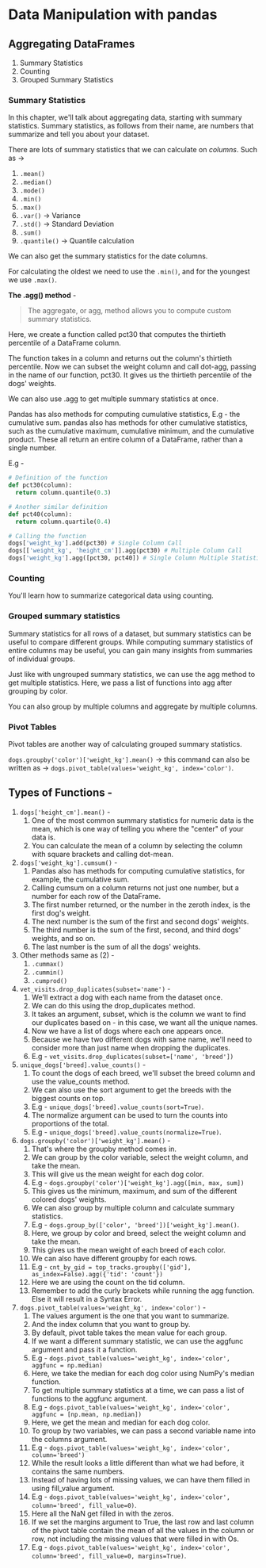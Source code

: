 # Data Manipulation with pandas

## Aggregating DataFrames

1. Summary Statistics
2. Counting
3. Grouped Summary Statistics

### Summary Statistics

In this chapter, we'll talk about aggregating data, starting with summary statistics. Summary statistics, as follows from their name, are numbers that summarize and tell you about your dataset.

There are lots of summary statistics that we can calculate on _columns_. Such as ->

1. `.mean()`
2. `.median()`
3. `.mode()`
4. `.min()`
5. `.max()`
6. `.var()` -> Variance
7. `.std()` -> Standard Deviation
8. `.sum()`
9. `.quantile()` -> Quantile calculation

We can also get the summary statistics for the date columns.

For calculating the oldest we need to use the `.min()`, and for the youngest we use `.max()`.

**The .agg() method** -

> The aggregate, or agg, method allows you to compute custom summary statistics.

Here, we create a function called pct30 that computes the thirtieth percentile of a DataFrame column.

The function takes in a column and returns out the column's thirtieth percentile. Now we can subset the weight column and call dot-agg, passing in the name of our function, pct30. It gives us the thirtieth percentile of the dogs' weights.

We can also use .agg to get multiple summary statistics at once.

Pandas has also methods for computing cumulative statistics, E.g - the cumulative sum. pandas also has methods for other cumulative statistics, such as the cumulative maximum, cumulative minimum, and the cumulative product. These all return an entire column of a DataFrame, rather than a single number.

E.g -

```python
# Definition of the function
def pct30(column):
  return column.quantile(0.3)

# Another similar definition
def pct40(column):
  return column.quartile(0.4)

# Calling the function
dogs['weight_kg'].add(pct30) # Single Column Call
dogs[['weight_kg', 'height_cm']].agg(pct30) # Multiple Column Call
dogs['weight_kg'].agg([pct30, pct40]) # Single Column Multiple Statistics Call
```

### Counting

You'll learn how to summarize categorical data using counting.

### Grouped summary statistics

Summary statistics for all rows of a dataset, but summary statistics can be useful to compare different groups.
While computing summary statistics of entire columns may be useful, you can gain many insights from summaries of individual groups.

Just like with ungrouped summary statistics, we can use the agg method to get multiple statistics.
Here, we pass a list of functions into agg after grouping by color.

You can also group by multiple columns and aggregate by multiple columns.

### Pivot Tables

Pivot tables are another way of calculating grouped summary statistics.

`dogs.groupby('color')['weight_kg'].mean()` -> this command can also be written as ->
`dogs.pivot_table(values='weight_kg', index='color')`.

## Types of Functions -

1. `dogs['height_cm'].mean()` -
   1. One of the most common summary statistics for numeric data is the mean, which is one way of telling you where the "center" of your data is.
   2. You can calculate the mean of a column by selecting the column with square brackets and calling dot-mean.
2. `dogs['weight_kg'].cumsum()` -
   1. Pandas also has methods for computing cumulative statistics, for example, the cumulative sum.
   2. Calling cumsum on a column returns not just one number, but a number for each row of the DataFrame.
   3. The first number returned, or the number in the zeroth index, is the first dog's weight.
   4. The next number is the sum of the first and second dogs' weights.
   5. The third number is the sum of the first, second, and third dogs' weights, and so on.
   6. The last number is the sum of all the dogs' weights.
3. Other methods same as (2) -
   1. `.cummax()`
   2. `.cummin()`
   3. `.cumprod()`
4. `vet_visits.drop_duplicates(subset='name')` -
   1. We'll extract a dog with each name from the dataset once.
   2. We can do this using the drop_duplicates method.
   3. It takes an argument, subset, which is the column we want to find our duplicates based on - in this case, we want all the unique names.
   4. Now we have a list of dogs where each one appears once.
   5. Because we have two different dogs with same name, we'll need to consider more than just name when dropping the duplicates.
   6. E.g - `vet_visits.drop_duplicates(subset=['name', 'breed'])`
5. `unique_dogs['breed].value_counts()` -
   1. To count the dogs of each breed, we'll subset the breed column and use the value_counts method.
   2. We can also use the sort argument to get the breeds with the biggest counts on top.
   3. E.g - `unique_dogs['breed].value_counts(sort=True)`.
   4. The normalize argument can be used to turn the counts into proportions of the total.
   5. E.g - `unique_dogs['breed].value_counts(normalize=True)`.
6. `dogs.groupby('color')['weight_kg'].mean()` -
   1. That's where the groupby method comes in.
   2. We can group by the color variable, select the weight column, and take the mean.
   3. This will give us the mean weight for each dog color.
   4. E.g - `dogs.groupby('color')['weight_kg'].agg([min, max, sum])`
   5. This gives us the minimum, maximum, and sum of the different colored dogs' weights.
   6. We can also group by multiple column and calculate summary statistics.
   7. E.g - `dogs.group_by(['color', 'breed'])['weight_kg'].mean()`.
   8. Here, we group by color and breed, select the weight column and take the mean.
   9. This gives us the mean weight of each breed of each color.
   10. We can also have different groupby for each rows.
   11. E.g - `cnt_by_gid = top_tracks.groupby(['gid'], as_index=False).agg({'tid': 'count'})`
   12. Here we are using the count on the tid column.
   13. Remember to add the curly brackets while running the agg function. Else it will result in a Syntax Error.
7. `dogs.pivot_table(values='weight_kg', index='color')` -
   1. The values argument is the one that you want to summarize.
   2. And the index column that you want to group by.
   3. By default, pivot table takes the mean value for each group.
   4. If we want a different summary statistic, we can use the aggfunc argument and pass it a function.
   5. E.g - `dogs.pivot_table(values='weight_kg', index='color', aggfunc = np.median)`
   6. Here, we take the median for each dog color using NumPy's median function.
   7. To get multiple summary statistics at a time, we can pass a list of functions to the aggfunc argument.
   8. E.g - `dogs.pivot_table(values='weight_kg', index='color', aggfunc = [np.mean, np.median])`
   9. Here, we get the mean and median for each dog color.
   10. To group by two variables, we can pass a second variable name into the columns argument.
   11. E.g - `dogs.pivot_table(values='weight_kg', index='color', column='breed')`
   12. While the result looks a little different than what we had before, it contains the same numbers.
   13. Instead of having lots of missing values, we can have them filled in using fill_value argument.
   14. E.g - `dogs.pivot_table(values='weight_kg', index='color', column='breed', fill_value=0)`.
   15. Here all the NaN get filled in with the zeros.
   16. If we set the margins argument to True, the last row and last column of the pivot table contain the mean of all the values in the column or row, not including the missing values that were filled in with Os.
   17. E.g - `dogs.pivot_table(values='weight_kg', index='color', column='breed', fill_value=0, margins=True)`.
